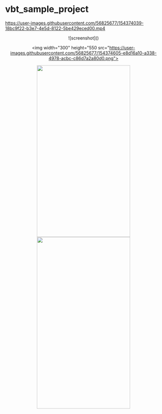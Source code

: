 # vbt_sample_project



https://user-images.githubusercontent.com/56825677/154374039-18bc9f22-b3e7-4e5d-8122-5be429eced00.mp4




<div align="center">![screenshot]()


<img  width="300" height="550 src="https://user-images.githubusercontent.com/56825677/154374605-e8d16a10-a338-4978-acbc-c86d7a2a80d0.png"></img>
</div>
<div align="center">
<img  width="300" height= "550"src="https://user-images.githubusercontent.com/56825677/154374626-b18c5859-1165-40c2-808b-ae4301de601d.png"></img>
<img  width="300"  height= "550"src="https://user-images.githubusercontent.com/56825677/154374646-a33e9c42-b5a9-4d0d-b140-11e55cdecee0.png"></img>
</div>

</div>
